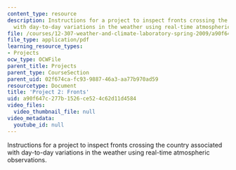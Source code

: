 ```yaml
---
content_type: resource
description: Instructions for a project to inspect fronts crossing the country associated
  with day-to-day variations in the weather using real-time atmospheric observations.
file: /courses/12-307-weather-and-climate-laboratory-spring-2009/a90f647c277b1526ce524c62d11d4584_project2.pdf
file_type: application/pdf
learning_resource_types:
- Projects
ocw_type: OCWFile
parent_title: Projects
parent_type: CourseSection
parent_uid: 02f674ca-fc93-9887-46a3-aa77b970ad59
resourcetype: Document
title: 'Project 2: Fronts'
uid: a90f647c-277b-1526-ce52-4c62d11d4584
video_files:
  video_thumbnail_file: null
video_metadata:
  youtube_id: null
---
```

Instructions for a project to inspect fronts crossing the country associated with day-to-day variations in the weather using real-time atmospheric observations.

